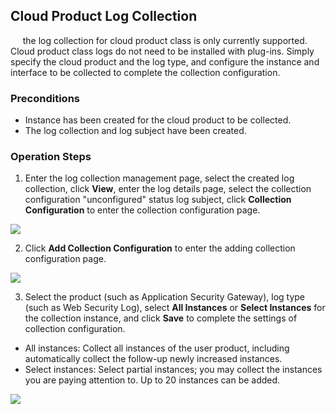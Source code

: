 ## Cloud Product Log Collection

&#160;&#160;&#160;&#160; the log collection for cloud product class is only currently supported. Cloud product class logs do not need to be installed with plug-ins. Simply specify the cloud product and the log type, and configure the instance and interface to be collected to complete the collection configuration.  

### Preconditions  
- Instance has been created for the cloud product to be collected.  
- The log collection and log subject have been created.

### Operation Steps
1. Enter the log collection management page, select the created log collection, click **View**, enter the log details page, select the collection configuration "unconfigured" status log subject, click **Collection Configuration** to enter the collection configuration page.

![](https://raw.githubusercontent.com/luolei-laurel/cn-1/patch-1/image/LogService/LogCollection/noConfig.png)

2. Click **Add Collection Configuration** to enter the adding collection configuration page.

![](https://raw.githubusercontent.com/luolei-laurel/cn-1/patch-1/image/LogService/LogCollection/addConfig.png)

3. Select the product (such as Application Security Gateway), log type (such as Web Security Log), select **All Instances** or **Select Instances** for the collection instance, and click **Save** to complete the settings of collection configuration.  
- All instances: Collect all instances of the user product, including automatically collect the follow-up newly increased instances.  
- Select instances: Select partial instances; you may collect the instances you are paying attention to. Up to 20 instances can be added.

![](https://raw.githubusercontent.com/luolei-laurel/cn-1/patch-1/image/LogService/LogCollection/configuration.png)
